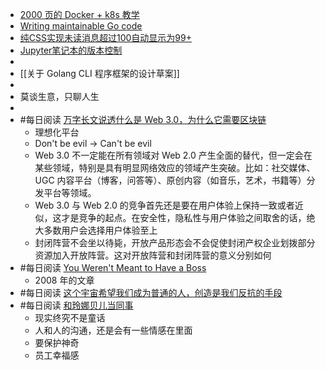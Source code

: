 - [2000 页的 Docker + k8s 教学](https://container.training/kube-selfpaced.yml.html#1)
- [Writing maintainable Go code](https://jogendra.dev/writing-maintainable-go-code)
- [纯CSS实现未读消息超过100自动显示为99+](https://www.zhangxinxu.com/wordpress/2022/01/css-show-diff-content-according-var/)
- [Jupyter笔记本的版本控制](https://juejin.cn/post/7059424905166585869)
-
- [[关于 Golang CLI 程序框架的设计草案]]
-
- 莫谈生意，只聊人生
-
- #每日阅读 [万字长文说透什么是 Web 3.0，为什么它需要区块链](https://mp.weixin.qq.com/s?__biz=Mzg2MTEwNDQxMg==&mid=2247506857&idx=1&sn=2a478931d3a924cbf401231b925a2f34&scene=21#wechat_redirect)
	- 理想化平台
	- Don't be evil -> Can't be evil
	- Web 3.0 不一定能在所有领域对 Web 2.0 产生全面的替代，但一定会在某些领域，特别是具有明显网络效应的领域产生突破。比如：社交媒体、UGC 内容平台（博客，问答等）、原创内容（如音乐，艺术，书籍等）分发平台等领域。
	- Web 3.0 与 Web 2.0 的竞争首先还是要在用户体验上保持一致或者近似，这才是竞争的起点。在安全性，隐私性与用户体验之间取舍的话，绝大多数用户会选择用户体验至上
	- 封闭阵营不会坐以待毙，开放产品形态会不会促使封闭产权企业划拨部分资源加入开放阵营。这对开放阵营和封闭阵营的意义分别如何
- #每日阅读 [You Weren't Meant to Have a Boss](http://www.paulgraham.com/boss.html?viewfullsite=1)
	- 2008 年的文章
- #每日阅读 [这个宇宙希望我们成为普通的人，创造是我们反抗的手段](https://youzhiyouxing.cn/n/materials/826)
- #每日阅读 [和玲娜贝儿当同事](https://mp.weixin.qq.com/s?__biz=MzkzMTI3MTUyMw==&mid=2247486126&idx=1&sn=fae2815b468afe0623da29d09adefaf4&scene=21#wechat_redirect)
	- 现实终究不是童话
	- 人和人的沟通，还是会有一些情感在里面
	- 要保护神奇
	- 员工幸福感